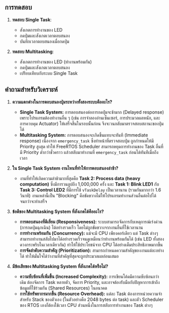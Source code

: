 ## การทดสอบ

1. **ทดสอบ Single Task**:
   - สังเกตการทำงานของ LED
   - กดปุ่มและสังเกตเวลาตอบสนอง
   - บันทึกเวลาตอบสนองเมื่อกดปุ่ม

2. **ทดสอบ Multitasking**:
   - สังเกตการทำงานของ LED (ทำงานพร้อมกัน)
   - กดปุ่มและสังเกตเวลาตอบสนอง
   - เปรียบเทียบกับระบบ Single Task

## คำถามสำหรับวิเคราะห์

1.  **ความแตกต่างในการตอบสนองปุ่มระหว่างทั้งสองระบบคืออะไร?**
    - **Single Task System:** การตอบสนองต่อการกดปุ่มจะช้ามาก (Delayed response) เพราะโปรแกรมต้องทำงานอื่น ๆ (เช่น การจำลองอ่านเซ็นเซอร์, การประมวลผลหนัก, และการควบคุม Actuator) ให้เสร็จสิ้นในรอบนั้นก่อน จึงจะวนกลับมาตรวจสอบสถานะของปุ่มได้
    - **Multitasking System:** การตอบสนองจะเกิดขึ้นแทบจะทันที (Immediate response) เนื่องจาก `emergency_task` ซึ่งทำหน้าที่ตรวจสอบปุ่ม ถูกกำหนดให้มี Priority สูงสุด ทำให้ FreeRTOS Scheduler สามารถหยุดการทำงานของ Task อื่นที่มี Priority ต่ำกว่าชั่วคราว แล้วสลับมาทำงานที่ `emergency_task` ก่อนได้ทันทีเมื่อถึงเวลา

2.  **ใน Single Task System งานไหนที่ทำให้การตอบสนองล่าช้า?**
    - งานที่ทำให้เกิดความล่าช้ามากที่สุดคือ **Task 2: Process data (heavy computation)** ซึ่งมีการวนลูปถึง 1,000,000 ครั้ง และ **Task 1: Blink LED1** กับ **Task 3: Control LED2** ที่มีการใช้ `vTaskDelay` เป็นเวลานาน (รวมกันมากกว่า 1.6 วินาที) งานเหล่านี้เป็น "Blocking" คือขัดขวางไม่ให้โปรแกรมทำงานส่วนอื่นต่อไปได้จนกว่าจะทำเสร็จ

3.  **ข้อดีของ Multitasking System ที่สังเกตได้คืออะไร?**
    - **การตอบสนองที่ดีเยี่ยม (Responsiveness):** ระบบสามารถจัดการกับเหตุการณ์เร่งด่วน (การกดปุ่มฉุกเฉิน) ได้อย่างรวดเร็ว โดยไม่ถูกขัดขวางจากงานอื่นที่ใช้เวลานาน
    - **การทำงานพร้อมกัน (Concurrency):** แม้จะมี CPU เพียงคอร์เดียว แต่ Task ต่างๆ สามารถทำงานสลับไปมาได้อย่างรวดเร็วจนดูเหมือนว่าทำงานพร้อมกันได้ (เช่น LED ทั้งสองดวงกระพริบในเวลาเดียวกัน) ทำให้ใช้ประโยชน์จาก CPU ได้อย่างเต็มประสิทธิภาพมากขึ้น
    - **การจัดลำดับความสำคัญ (Prioritization):** สามารถกำหนดความสำคัญของงานแต่ละอย่างได้ ทำให้มั่นใจได้ว่างานที่สำคัญที่สุดจะถูกประมวลผลก่อนเสมอ

4.  **มีข้อเสียของ Multitasking System ที่สังเกตได้หรือไม่?**
    - **ความซับซ้อนที่เพิ่มขึ้น (Increased Complexity):** การเขียนโค้ดมีความซับซ้อนกว่าเดิม ต้องจัดการ Task หลายตัว, จัดการ Priority, และอาจต้องรับมือกับปัญหาการเข้าถึงข้อมูลที่ใช้ร่วมกัน (Shared Resources) ในอนาคต
    - **การใช้ทรัพยากรมากขึ้น (Resource Overhead):** แต่ละ Task ต้องการหน่วยความจำสำหรับ Stack ของตัวเอง (ในตัวอย่างคือ 2048 bytes ต่อ task) และตัว Scheduler ของ RTOS เองก็ต้องใช้เวลา CPU ส่วนหนึ่งในการสลับการทำงานของ Task ต่างๆ
